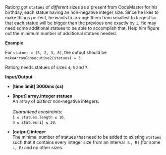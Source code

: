 Ratiorg got `statues` of _different_ sizes as a present from CodeMaster for his birthday, each statue having an non-negative integer size. Since he likes to make things perfect, he wants to arrange them from smallest to largest so that each statue will be bigger than the previous one exactly by `1`. He may need some additional statues to be able to accomplish that. Help him figure out the minimum number of additional statues needed.

__Example__

For `statues = [6, 2, 3, 8]`, the output should be <br />`makeArrayConsecutive2(statues) = 3`.

Ratiorg needs statues of sizes `4`, `5` and `7`.

__Input/Output__

* __[time limit] 3000ms (cs)__
* __[input] array.integer statues__<br />An array of _distinct_ non-negative integers. <br /><br />_Guaranteed constraints:_<br />`1 ≤ statues.length ≤ 10`,<br />`0 ≤ statues[i] ≤ 20`.

* __[output] integer__<br />The minimal number of statues that need to be added to existing `statues` such that it contains every integer size from an interval `[L, R]` (for some `L, R`) and no other sizes.
